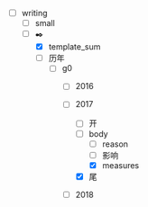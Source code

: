 
- [ ] writing
  - [ ] small
  - [ ] ✒️
    - [x] template_sum
    - [ ] 历年
      - [ ] g0
        - [ ] 2016
        - [ ] 2017
          - [ ] 开
          - [ ] body
            - [ ] reason
            - [ ] 影响
            - [x] measures
          - [x] 尾
        - [ ] 2018
  
  